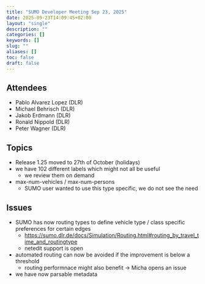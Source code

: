 ```yaml
---
title: "SUMO Developer Meeting Sep 23, 2025"
date: 2025-09-23T14:09:45+02:00
layout: "single"
description: ""
categories: []
keywords: []
slug: ""
aliases: []
toc: false
draft: false
---
```


## Attendees

- Pablo Alvarez Lopez (DLR)
- Michael Behrisch (DLR)
- Jakob Erdmann (DLR)
- Ronald Nippold (DLR)
- Peter Wagner (DLR)

## Topics

- Release 1.25 moved to 27th of October (holidays)
- we have 102 different labels which might not all be useful
  - we review them on demand
- max-num-vehicles / max-num-persons
  - SUMO user wanted to use this type specific, we do not see the need

## Issues

- SUMO has now routing types to define vehicle type / class specific preferences for certain edges
  - https://sumo.dlr.de/docs/Simulation/Routing.html#routing_by_travel_time_and_routingtype
  - netedit support is open
- automated routing can now be avoided if the improvement is below a threshold
  - routing performnace might also benefit -> Micha opens an issue
- we have now parsable metadata
